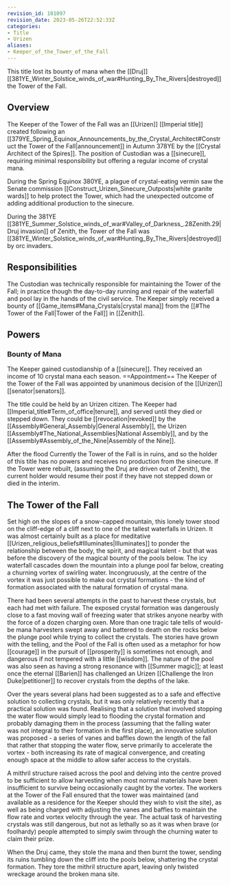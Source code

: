 ```yaml
---
revision_id: 101097
revision_date: 2023-05-26T22:52:33Z
categories:
- Title
- Urizen
aliases:
- Keeper_of_the_Tower_of_the_Fall
---
```


 This title lost its bounty of mana when the [[Druj]] [[381YE_Winter_Solstice_winds_of_war#Hunting_By_The_Rivers|destroyed]] the Tower of the Fall. 
## Overview
The Keeper of the Tower of the Fall was an [[Urizen]] [[Imperial title]] created following an [[379YE_Spring_Equinox_Announcements_by_the_Crystal_Architect#Construct the Tower of the Fall|announcement]] in Autumn 378YE by the [[Crystal Architect of the Spires]]. The position of Custodian was a [[sinecure]], requiring minimal responsibility but offering a regular income of crystal mana.

During the Spring Equinox 380YE, a plague of crystal-eating vermin saw the Senate commission [[Construct_Urizen_Sinecure_Outposts|white granite wards]] to help protect the Tower, which had the unexpected outcome of adding additional production to the sinecure.

During the 381YE [[381YE_Summer_Solstice_winds_of_war#Valley_of_Darkness_.28Zenith.29|Druj invasion]] of Zenith, the Tower of the Fall was [[381YE_Winter_Solstice_winds_of_war#Hunting_By_The_Rivers|destroyed]] by orc invaders.

## Responsibilities
The Custodian was technically responsible for maintaining the Tower of the Fall; in practice though the day-to-day running and repair of the waterfall and pool lay in the hands of the civil service. The Keeper simply received a bounty of [[Game_items#Mana_Crystals|crystal mana]] from the [[#The Tower of the Fall|Tower of the Fall]] in [[Zenith]]. 
## Powers
### Bounty of Mana
The Keeper gained custodianship of a [[sinecure]]. They received an income of 10 crystal mana each season.
==Appointment== 
The Keeper of the Tower of the Fall was appointed by unanimous decision of the [[Urizen]] [[senator|senators]]. 

The title could be held by an Urizen citizen. The Keeper had [[Imperial_title#Term_of_office|tenure]], and served until they died or stepped down. They could be [[revocation|revoked]] by the [[Assembly#General_Assembly|General Assembly]], the Urizen [[Assembly#The_National_Assemblies|National Assembly]], and by the [[Assembly#Assembly_of_the_Nine|Assembly of the Nine]].

After the flood
Currently the Tower of the Fall is in ruins, and so the holder of this title has no powers and receives no production from the sinecure. If the Tower were rebuilt, (assuming the Druj are driven out of Zenith), the current holder would resume their post if they have not stepped down or died in the interim.

## The Tower of the Fall
Set high on the slopes of a snow-capped mountain, this lonely tower stood on the cliff-edge of a cliff next to one of the tallest waterfalls in Urizen. It was almost certainly built as a place for meditative [[Urizen_religious_beliefs#Illuminates|Illuminates]] to ponder the relationship between the body, the spirit, and magical talent - but that was before the discovery of the magical bounty of the pools below. The icy waterfall cascades down the mountain into a plunge pool far below, creating a churning vortex of swirling water. Incongruously, at the centre of the vortex it was just possible to make out crystal formations - the kind of formation associated with the natural formation of crystal mana. 

There had been several attempts in the past to harvest these crystals, but each had met with failure. The exposed crystal formation was dangerously close to a fast moving wall of freezing water that strikes anyone nearby with the force of a dozen charging oxen. More than one tragic tale tells of would-be mana harvesters swept away and battered to death on the rocks below the plunge pool while trying to collect the crystals. The stories have grown with the telling, and the Pool of the Fall is often used as a metaphor for how [[courage]] in the pursuit of [[prosperity]] is sometimes not enough, and dangerous if not tempered with a little [[wisdom]]. The nature of the pool was also seen as having a strong resonance with [[Summer magic]]; at least once the eternal [[Barien]] has challenged an Urizen [[Challenge the Iron Duke|petitioner]] to recover crystals from the depths of the lake.

Over the years several plans had been suggested as to a safe and effective solution to collecting crystals, but it was only relatively recently that a practical solution was found. Realising that a solution that involved stopping the water flow would simply lead to flooding the crystal formation and probably damaging them in the process (assuming that the falling water was not integral to their formation in the first place), an innovative solution was proposed - a series of vanes and baffles down the length of the fall that rather that stopping the water flow, serve primarily to accelerate the vortex - both increasing its rate of magical convergence, and creating enough space at the middle to allow safer access to the crystals. 

A mithril structure raised across the pool and delving  into the centre proved to be sufficient to allow harvesting when most normal materials have been insufficient to survive being occasionally caught by the vortex. The workers at the Tower of the Fall ensured that the tower was maintained (and available as a residence for the Keeper should they wish to visit the site), as well as being charged with adjusting the vanes and baffles to maintain the flow rate and vortex velocity through the year. The actual task of harvesting crystals was still dangerous, but not as lethally so as it was when brave (or foolhardy) people attempted to simply swim through the churning water to claim their prize.

When the Druj came, they stole the mana and then burnt the tower, sending its ruins tumbling down the cliff into the pools below, shattering the crystal formation. They tore the mithril structure apart, leaving only twisted wreckage around the broken mana site.


